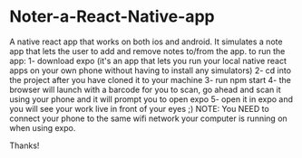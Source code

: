 # Noter-a-React-Native-app
A native react app that works on both ios and android. It simulates a note app that lets the user to add and remove notes to/from the app.
to run the app:
1- download expo (it's an app that lets you run your local native react apps on your own phone without having to install any simulators)
2- cd into the project after you have cloned it to your machine 
3- run npm start
4- the browser will launch with a barcode for you to scan, go ahead and scan it using your phone and it will prompt you to open expo
5- open it in expo and you will see your work live in front of your eyes ;)
NOTE: You NEED to connect your phone to the same wifi network your computer is running on when using expo. 

Thanks!
